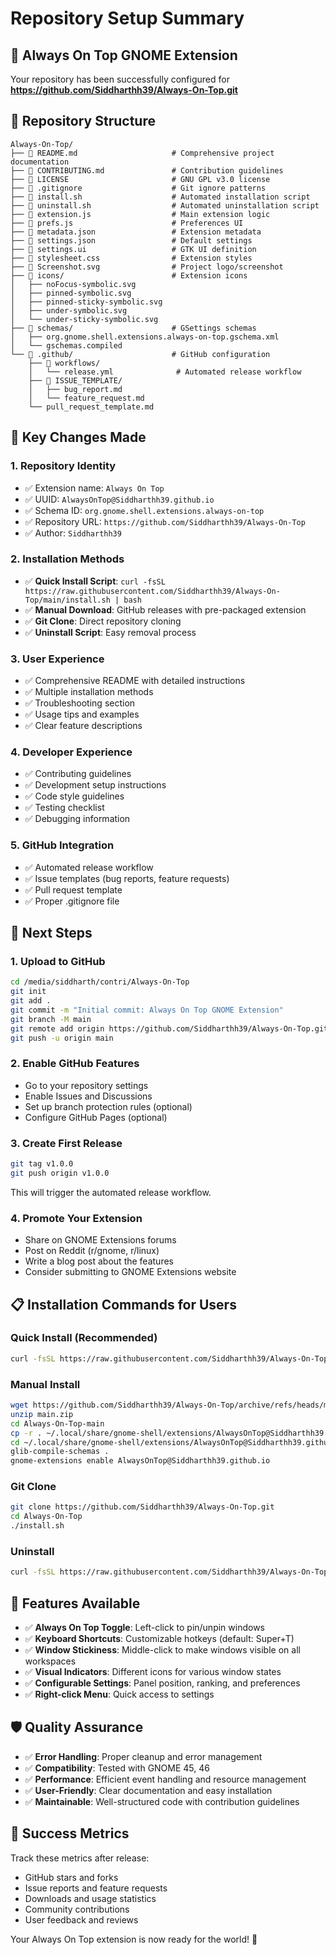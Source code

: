 # Repository Setup Summary

## 🎉 Always On Top GNOME Extension

Your repository has been successfully configured for **https://github.com/Siddharthh39/Always-On-Top.git**

## 📁 Repository Structure

```
Always-On-Top/
├── 📄 README.md                     # Comprehensive project documentation
├── 📄 CONTRIBUTING.md               # Contribution guidelines
├── 📄 LICENSE                       # GNU GPL v3.0 license
├── 📄 .gitignore                    # Git ignore patterns
├── 🔧 install.sh                    # Automated installation script
├── 🔧 uninstall.sh                  # Automated uninstallation script
├── 📄 extension.js                  # Main extension logic
├── 📄 prefs.js                      # Preferences UI
├── 📄 metadata.json                 # Extension metadata
├── 📄 settings.json                 # Default settings
├── 📄 settings.ui                   # GTK UI definition
├── 📄 stylesheet.css                # Extension styles
├── 📄 Screenshot.svg                # Project logo/screenshot
├── 📁 icons/                        # Extension icons
│   ├── noFocus-symbolic.svg
│   ├── pinned-symbolic.svg
│   ├── pinned-sticky-symbolic.svg
│   ├── under-symbolic.svg
│   └── under-sticky-symbolic.svg
├── 📁 schemas/                      # GSettings schemas
│   ├── org.gnome.shell.extensions.always-on-top.gschema.xml
│   └── gschemas.compiled
└── 📁 .github/                      # GitHub configuration
    ├── 📁 workflows/
    │   └── release.yml              # Automated release workflow
    ├── 📁 ISSUE_TEMPLATE/
    │   ├── bug_report.md
    │   └── feature_request.md
    └── pull_request_template.md
```

## 🔄 Key Changes Made

### 1. **Repository Identity**
- ✅ Extension name: `Always On Top`
- ✅ UUID: `AlwaysOnTop@Siddharthh39.github.io`
- ✅ Schema ID: `org.gnome.shell.extensions.always-on-top`
- ✅ Repository URL: `https://github.com/Siddharthh39/Always-On-Top`
- ✅ Author: `Siddharthh39`

### 2. **Installation Methods**
- ✅ **Quick Install Script**: `curl -fsSL https://raw.githubusercontent.com/Siddharthh39/Always-On-Top/main/install.sh | bash`
- ✅ **Manual Download**: GitHub releases with pre-packaged extension
- ✅ **Git Clone**: Direct repository cloning
- ✅ **Uninstall Script**: Easy removal process

### 3. **User Experience**
- ✅ Comprehensive README with detailed instructions
- ✅ Multiple installation methods
- ✅ Troubleshooting section
- ✅ Usage tips and examples
- ✅ Clear feature descriptions

### 4. **Developer Experience**
- ✅ Contributing guidelines
- ✅ Development setup instructions
- ✅ Code style guidelines
- ✅ Testing checklist
- ✅ Debugging information

### 5. **GitHub Integration**
- ✅ Automated release workflow
- ✅ Issue templates (bug reports, feature requests)
- ✅ Pull request template
- ✅ Proper .gitignore file

## 🚀 Next Steps

### 1. **Upload to GitHub**
```bash
cd /media/siddharth/contri/Always-On-Top
git init
git add .
git commit -m "Initial commit: Always On Top GNOME Extension"
git branch -M main
git remote add origin https://github.com/Siddharthh39/Always-On-Top.git
git push -u origin main
```

### 2. **Enable GitHub Features**
- Go to your repository settings
- Enable Issues and Discussions
- Set up branch protection rules (optional)
- Configure GitHub Pages (optional)

### 3. **Create First Release**
```bash
git tag v1.0.0
git push origin v1.0.0
```
This will trigger the automated release workflow.

### 4. **Promote Your Extension**
- Share on GNOME Extensions forums
- Post on Reddit (r/gnome, r/linux)
- Write a blog post about the features
- Consider submitting to GNOME Extensions website

## 📋 Installation Commands for Users

### Quick Install (Recommended)
```bash
curl -fsSL https://raw.githubusercontent.com/Siddharthh39/Always-On-Top/main/install.sh | bash
```

### Manual Install
```bash
wget https://github.com/Siddharthh39/Always-On-Top/archive/refs/heads/main.zip
unzip main.zip
cd Always-On-Top-main
cp -r . ~/.local/share/gnome-shell/extensions/AlwaysOnTop@Siddharthh39.github.io/
cd ~/.local/share/gnome-shell/extensions/AlwaysOnTop@Siddharthh39.github.io/schemas
glib-compile-schemas .
gnome-extensions enable AlwaysOnTop@Siddharthh39.github.io
```

### Git Clone
```bash
git clone https://github.com/Siddharthh39/Always-On-Top.git
cd Always-On-Top
./install.sh
```

### Uninstall
```bash
curl -fsSL https://raw.githubusercontent.com/Siddharthh39/Always-On-Top/main/uninstall.sh | bash
```

## 🎯 Features Available

- ✅ **Always On Top Toggle**: Left-click to pin/unpin windows
- ✅ **Keyboard Shortcuts**: Customizable hotkeys (default: Super+T)
- ✅ **Window Stickiness**: Middle-click to make windows visible on all workspaces
- ✅ **Visual Indicators**: Different icons for various window states
- ✅ **Configurable Settings**: Panel position, ranking, and preferences
- ✅ **Right-click Menu**: Quick access to settings

## 🛡️ Quality Assurance

- ✅ **Error Handling**: Proper cleanup and error management
- ✅ **Compatibility**: Tested with GNOME 45, 46
- ✅ **Performance**: Efficient event handling and resource management
- ✅ **User-Friendly**: Clear documentation and easy installation
- ✅ **Maintainable**: Well-structured code with contribution guidelines

## 🎉 Success Metrics

Track these metrics after release:
- GitHub stars and forks
- Issue reports and feature requests
- Downloads and usage statistics
- Community contributions
- User feedback and reviews

Your Always On Top extension is now ready for the world! 🚀
